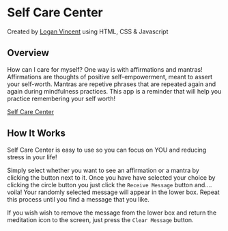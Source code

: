 # Self Care Center
Created by [Logan Vincent](https://github.com/) using HTML, CSS & Javascript


## Overview

How can I care for myself? One way is with affirmations and mantras!
Affirmations are thoughts of positive self-empowerment, meant to assert your self-worth.
Mantras are repetive phrases that are repeated again and again during mindfulness practices. This app is a reminder that will help you practice remembering your self worth!

[Self Care Center](git@github.com:Logandv3/self-care-center.git)


## How It Works

Self Care Center is easy to use so you can focus on YOU and reducing stress in your life!  

Simply select whether you want to see an affirmation or a mantra by clicking the button next to it.  Once you have have selected your choice by clicking the circle button you just click the `Receive Message` button and.... voila!  Your randomly selected message will appear in the lower box.  Repeat this process until you find a message that you like.

If you wish wish to remove the message from the lower box and return the meditation icon to the screen, just press the `Clear Message` button.




